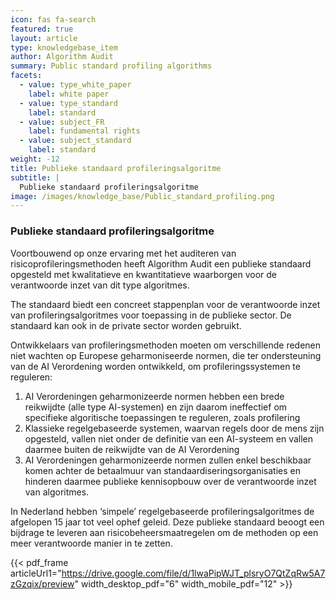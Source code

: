```yaml
---
icon: fas fa-search
featured: true
layout: article
type: knowledgebase_item
author: Algorithm Audit
summary: Public standard profiling algorithms
facets:
  - value: type_white_paper
    label: white paper
  - value: type_standard
    label: standard
  - value: subject_FR
    label: fundamental rights
  - value: subject_standard
    label: standard
weight: -12
title: Publieke standaard profileringsalgoritme
subtitle: |
  Publieke standaard profileringsalgoritme
image: /images/knowledge_base/Public_standard_profiling.png
---
```


### Publieke standaard profileringsalgoritme

Voortbouwend op onze ervaring met het auditeren van risicoprofileringsmethoden heeft Algorithm Audit een publieke standaard opgesteld met kwalitatieve en kwantitatieve waarborgen voor de verantwoorde inzet van dit type algoritmes.

The standaard biedt een concreet stappenplan voor de verantwoorde inzet van profileringsalgoritmes voor toepassing in de publieke sector. De standaard kan ook in de private sector worden gebruikt. 

Ontwikkelaars van profileringsmethoden moeten om verschillende redenen niet wachten op Europese geharmoniseerde normen, die ter ondersteuning van de AI Verordening worden ontwikkeld, om profileringssystemen te reguleren:

1. AI Verordeningen geharmonizeerde normen hebben een brede reikwijdte (alle type AI-systemen) en zijn daarom ineffectief om specifieke algoritische toepassingen te reguleren, zoals profilering
2. Klassieke regelgebaseerde systemen, waarvan regels door de mens zijn opgesteld, vallen niet onder de definitie van een AI-systeem en vallen daarmee buiten de reikwijdte van de AI Verordening
3. AI Verordeningen geharmonizeerde normen zullen enkel beschikbaar komen achter de betaalmuur van standaardiseringsorganisaties en hinderen daarmee publieke kennisopbouw over de verantwoorde inzet van algoritmes.

In Nederland hebben ‘simpele’ regelgebaseerde profileringsalgoritmes de afgelopen 15 jaar tot veel ophef geleid. Deze publieke standaard beoogt een bijdrage te leveren aan risicobeheersmaatregelen om de methoden op een meer verantwoorde manier in te zetten.

{{< pdf_frame articleUrl1="https://drive.google.com/file/d/1lwaPipWJT_plsryO7QtZqRw5A7zGzqix/preview" width_desktop_pdf="6" width_mobile_pdf="12" >}}
